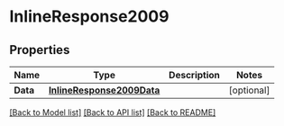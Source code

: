 # InlineResponse2009

## Properties

Name | Type | Description | Notes
------------ | ------------- | ------------- | -------------
**Data** | [**InlineResponse2009Data**](inline_response_200_9_data.md) |  | [optional] 

[[Back to Model list]](../README.md#documentation-for-models) [[Back to API list]](../README.md#documentation-for-api-endpoints) [[Back to README]](../README.md)


